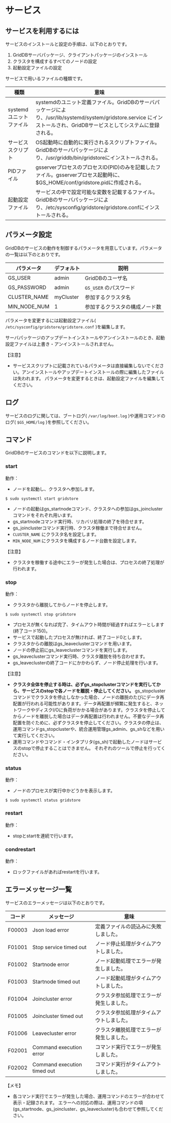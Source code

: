 # サービス

<a id="preparing_to_use_the_service"></a>
## サービスを利用するには

サービスのインストールと設定の手順は、以下のとおりです。

1.  GridDBサーバパッケージ、クライアントパッケージのインストール
2.  クラスタを構成するすべてのノードの設定
3.  起動設定ファイルの設定

サービスで用いるファイルの種類です。

| 種類               | 意味                                          |
|--------------------|----------------------------------------------|
| systemd ユニットファイル | systemdのユニット定義ファイル。GridDBのサーバパッケージにより、/usr/lib/systemd/system/gridstore.service にインストールされ、GridDBサービスとしてシステムに登録される。 |
| サービススクリプト | OS起動時に自動的に実行されるスクリプトファイル。<br>GridDBのサーバパッケージにより、/usr/griddb/bin/gridstoreにインストールされる。 |
| PIDファイル        | gsserverプロセスのプロセスID(PID)のみを記載したファイル。gsserverプロセス起動時に、$GS_HOME/conf/gridstore.pidに作成される。     |
| 起動設定ファイル   | サービスの中で設定可能な変数を記載するファイル。<br>GridDBのサーバパッケージにより、/etc/sysconfig/gridstore/gridstore.confにインストールされる。 |


## パラメータ設定

GridDBのサービスの動作を制御するパラメータを用意しています。パラメータの一覧は以下のとおりです。

| パラメータ    | デフォルト                           | 説明                           |
|--------------|-------------------------------------|--------------------------------|
| GS_USER      | admin                               | GridDBのユーザ名               |
| GS_PASSWORD  | admin                               | `GS_USER` のパスワード         |
| CLUSTER_NAME | myCluster        | 参加するクラスタ名              |
| MIN_NODE_NUM  | 1                                  | 参加するクラスタの構成ノード数   |

パラメータを変更するには起動設定ファイル( `/etc/sysconfig/gridstore/gridstore.conf` )を編集します。

サーバパッケージのアップデートインストールやアンインストールのとき、起動設定ファイルは上書き・アンインストールされません。

【注意】
-   サービススクリプトに記載されているパラメータは直接編集しないでください。アンインストールやアップデートインストールの際に編集したファイルは失われます。 パラメータを変更するときは、起動設定ファイルを編集してください。

## ログ

サービスのログに関しては、ブートログ( `/var/log/boot.log` )や運用コマンドのログ( `$GS_HOME/log` )を参照してください。


## コマンド

GridDBのサービスのコマンドを以下に説明します。

### start

動作：

-   ノードを起動し、クラスタへ参加します。

``` example
$ sudo systemctl start gridstore
```

-   ノードの起動はgs_startnodeコマンド、クラスタへの参加はgs_joinclusterコマンドをそれぞれ用います。
-   gs_startnodeコマンド実行時、リカバリ処理の終了を待合せます。
-   gs_joinclusterコマンド実行時、クラスタ稼働まで待合せません。
-   `CLUSTER_NAME` にクラスタ名を設定します。
-   `MIN_NODE_NUM` にクラスタを構成するノード台数を設定します。

【注意】
-   クラスタを稼働する途中にエラーが発生した場合は、プロセスの終了処理が行われます。

### stop

動作：

-   クラスタから離脱してからノードを停止します。

``` example
$ sudo systemctl stop gridstore
```

-   プロセスが無くなれば完了、タイムアウト時間が経過すればエラーとします(終了コード150)。
-   サービスで起動したプロセスが無ければ、終了コード0とします。
-   クラスタからの離脱はgs_leaveclusterコマンドを用います。
-   ノードの停止前にgs_leaveclusterコマンドを実行します。
-   gs_leaveclusterコマンド実行時、クラスタ離脱を待ち合わせます。
-   gs_leaveclusterの終了コードにかかわらず、ノード停止処理を行います。

【注意】
-   **クラスタ全体を停止する時は、必ずgs_stopclusterコマンドを実行してから、サービスのstopで各ノードを離脱・停止してください。** gs_stopclusterコマンドでクラスタを停止しなかった場合、ノードの離脱のたびにデータ再配置が行われる可能性があります。データ再配置が頻繁に発生すると、ネットワークやディスクI/Oに負荷がかかる場合があります。クラスタを停止してからノードを離脱した場合はデータ再配置は行われません。不要なデータ再配置を防ぐために、必ずクラスタを停止してください。クラスタの停止は、運用コマンドgs_stopclusterや、統合運用管理gs_admin、gs_shなどを用いて実行してください。
-   運用コマンドやコマンド・インタプリタ(gs_sh)で起動したノードはサービスのstopで停止することはできません。 それぞれのツールで停止を行ってください。

### status

動作：

-   ノードのプロセスが実行中かどうかを表示します。

``` example
$ sudo systemctl status gridstore
```

### restart

動作：

-   stopとstartを連続で行います。

### condrestart

動作：

-   ロックファイルがあればrestartを行います。


## エラーメッセージ一覧

サービスのエラーメッセージは以下のとおりです。

| コード | メッセージ                   | 意味                                  |
|--------|-----------------------------|--------------------------------------|
| F00003 | Json load error             | 定義ファイルの読込みに失敗しました。     |
| F01001 | Stop service timed out      | ノード停止処理がタイムアウトしました。   |
| F01002 | Startnode error             | ノード起動処理でエラーが発生しました。   |
| F01003 | Startnode timed out         | ノード起動処理がタイムアウトしました。   |
| F01004 | Joincluster error           | クラスタ参加処理でエラーが発生しました。 |
| F01005 | Joincluster timed out       | クラスタ参加処理がタイムアウトしました。 |
| F01006 | Leavecluster error          | クラスタ離脱処理でエラーが発生しました。 |
| F02001 | Command execution error     | コマンド実行でエラーが発生しました。     |
| F02002 | Command execution timed out | コマンド実行がタイムアウトしました。     |

【メモ】
-   各コマンド実行でエラーが発生した場合、運用コマンドのエラーが合わせて表示・記録されます。 エラーへの対応の際は、運用コマンドの項(gs_startnode、gs_joincluster、gs_leavecluster)も合わせて参照してください。
